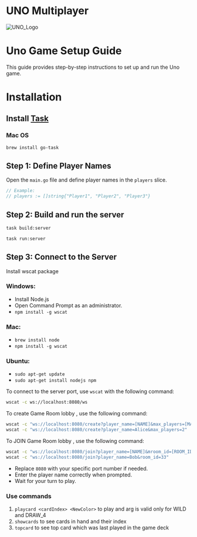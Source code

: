 # UNO Multiplayer 

![UNO_Logo](https://github.com/mahimdashora/UNO-game/assets/60029463/4198de68-0a20-44ac-81a1-3cd0a459d29a)
# Uno Game Setup Guide

This guide provides step-by-step instructions to set up and run the Uno game.

# Installation
## Install [Task](https://taskfile.dev/installation/)
### Mac OS
```bash
brew install go-task
```

## Step 1: Define Player Names

Open the `main.go` file and define player names in the `players` slice.

```go
// Example:
// players := []string{"Player1", "Player2", "Player3"}
```
## Step 2: Build and run the server 
```bash
task build:server
```
```bash
task run:server
```
## Step 3: Connect to the Server
Install wscat package </br>
### Windows: 
- Install Node.js </br>
- Open Command Prompt as an administrator. 
- ```npm install -g wscat```
### Mac: 
- ```brew install node ```
- ```npm install -g wscat```
### Ubuntu:
- ```sudo apt-get update```
- ```sudo apt-get install nodejs npm```


To connect to the server port, use `wscat` with the following command:
```bash
wscat -c ws://localhost:8080/ws
```
To create Game Room lobby , use the following command:
```bash
wscat -c "ws://localhost:8080/create?player_name=[NAME]&max_players=[MAX_PLAYER_COUNT]"
wscat -c "ws://localhost:8080/create?player_name=Alice&max_players=2"
```
To JOIN Game Room lobby , use the following command:
```bash
wscat -c "ws://localhost:8080/join?player_name=[NAME]&mroom_id=[ROOM_ID_NUMBER]"
wscat -c "ws://localhost:8080/join?player_name=Bob&room_id=33"
```

- Replace `8080` with your specific port number if needed.
- Enter the player name correctly when prompted.
- Wait for your turn to play.
### Use commands 
1. ```playcard <cardIndex> <NewColor>``` to play and <NewColor> arg is valid only for WILD and DRAW_4 </br>
2. ```showcards``` to see cards in hand and their index </br>
3. ```topcard``` to see top card which was last played in the game deck</br>

